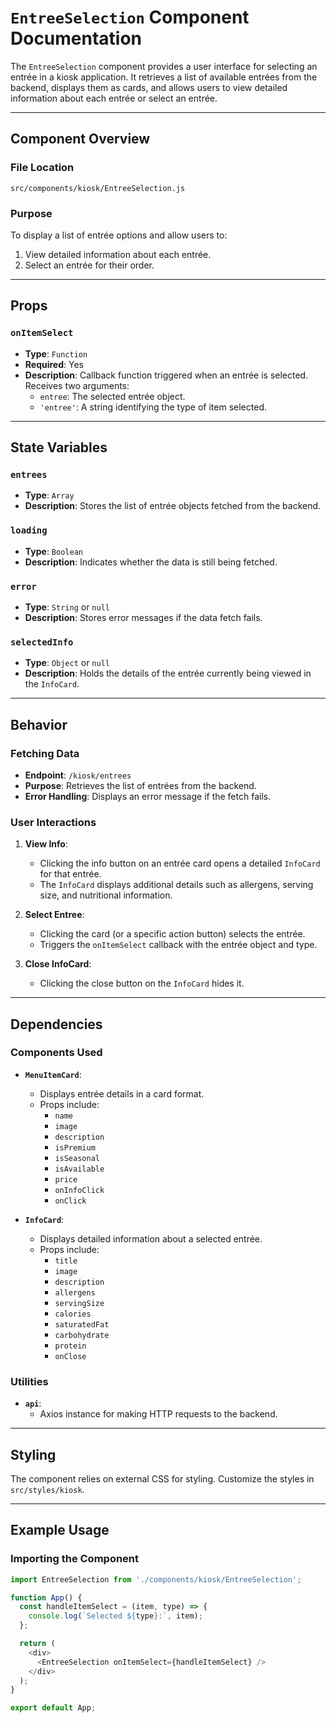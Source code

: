 # `EntreeSelection` Component Documentation

The `EntreeSelection` component provides a user interface for selecting an entrée in a kiosk application. It retrieves a list of available entrées from the backend, displays them as cards, and allows users to view detailed information about each entrée or select an entrée.

---

## Component Overview

### File Location
`src/components/kiosk/EntreeSelection.js`

### Purpose
To display a list of entrée options and allow users to:
1. View detailed information about each entrée.
2. Select an entrée for their order.

---

## Props

### `onItemSelect`
- **Type**: `Function`
- **Required**: Yes
- **Description**: Callback function triggered when an entrée is selected. Receives two arguments:
  - `entree`: The selected entrée object.
  - `'entree'`: A string identifying the type of item selected.

---

## State Variables

### `entrees`
- **Type**: `Array`
- **Description**: Stores the list of entrée objects fetched from the backend.

### `loading`
- **Type**: `Boolean`
- **Description**: Indicates whether the data is still being fetched.

### `error`
- **Type**: `String` or `null`
- **Description**: Stores error messages if the data fetch fails.

### `selectedInfo`
- **Type**: `Object` or `null`
- **Description**: Holds the details of the entrée currently being viewed in the `InfoCard`.

---

## Behavior

### Fetching Data
- **Endpoint**: `/kiosk/entrees`
- **Purpose**: Retrieves the list of entrées from the backend.
- **Error Handling**: Displays an error message if the fetch fails.

### User Interactions
1. **View Info**:
   - Clicking the info button on an entrée card opens a detailed `InfoCard` for that entrée.
   - The `InfoCard` displays additional details such as allergens, serving size, and nutritional information.

2. **Select Entree**:
   - Clicking the card (or a specific action button) selects the entrée.
   - Triggers the `onItemSelect` callback with the entrée object and type.

3. **Close InfoCard**:
   - Clicking the close button on the `InfoCard` hides it.

---

## Dependencies

### Components Used
- **`MenuItemCard`**:
  - Displays entrée details in a card format.
  - Props include:
    - `name`
    - `image`
    - `description`
    - `isPremium`
    - `isSeasonal`
    - `isAvailable`
    - `price`
    - `onInfoClick`
    - `onClick`

- **`InfoCard`**:
  - Displays detailed information about a selected entrée.
  - Props include:
    - `title`
    - `image`
    - `description`
    - `allergens`
    - `servingSize`
    - `calories`
    - `saturatedFat`
    - `carbohydrate`
    - `protein`
    - `onClose`

### Utilities
- **`api`**:
  - Axios instance for making HTTP requests to the backend.

---

## Styling

The component relies on external CSS for styling. Customize the styles in `src/styles/kiosk`.

---

## Example Usage

### Importing the Component
```javascript
import EntreeSelection from './components/kiosk/EntreeSelection';

function App() {
  const handleItemSelect = (item, type) => {
    console.log(`Selected ${type}:`, item);
  };

  return (
    <div>
      <EntreeSelection onItemSelect={handleItemSelect} />
    </div>
  );
}

export default App;
